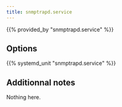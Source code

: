 ```yaml
---
title: snmptrapd.service
---
```


{{% provided_by "snmptrapd.service" %}}

## Options

{{% systemd_unit "snmptrapd.service" %}}

## Additionnal notes

Nothing here.